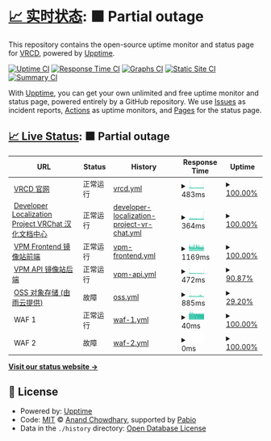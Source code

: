 # [📈 实时状态](https://status.vrcd.org.cn): <!--live status--> **🟧 Partial outage**

This repository contains the open-source uptime monitor and status page for [VRCD](https://vrcd.org.cn), powered by [Upptime](https://github.com/upptime/upptime).

[![Uptime CI](https://github.com/vrcd-community/status/workflows/Uptime%20CI/badge.svg)](https://github.com/vrcd-community/status/actions?query=workflow%3A%22Uptime+CI%22)
[![Response Time CI](https://github.com/vrcd-community/status/workflows/Response%20Time%20CI/badge.svg)](https://github.com/vrcd-community/status/actions?query=workflow%3A%22Response+Time+CI%22)
[![Graphs CI](https://github.com/vrcd-community/status/workflows/Graphs%20CI/badge.svg)](https://github.com/vrcd-community/status/actions?query=workflow%3A%22Graphs+CI%22)
[![Static Site CI](https://github.com/vrcd-community/status/workflows/Static%20Site%20CI/badge.svg)](https://github.com/vrcd-community/status/actions?query=workflow%3A%22Static+Site+CI%22)
[![Summary CI](https://github.com/vrcd-community/status/workflows/Summary%20CI/badge.svg)](https://github.com/vrcd-community/status/actions?query=workflow%3A%22Summary+CI%22)

With [Upptime](https://upptime.js.org), you can get your own unlimited and free uptime monitor and status page, powered entirely by a GitHub repository. We use [Issues](https://github.com/vrcd-community/status/issues) as incident reports, [Actions](https://github.com/vrcd-community/status/actions) as uptime monitors, and [Pages](https://status.vrcd.org.cn) for the status page.

## [📈 Live Status](https://demo.upptime.js.org): <!--live status--> **🟧 Partial outage**

<!--start: status pages-->
<!-- This summary is generated by Upptime (https://github.com/upptime/upptime) -->
<!-- Do not edit this manually, your changes will be overwritten -->
<!-- prettier-ignore -->
| URL | Status | History | Response Time | Uptime |
| --- | ------ | ------- | ------------- | ------ |
| <img alt="" src="https://cdn.jsdelivr.net/gh/vrcd-community/status/assets/vrcd-main-black-background.svg" height="13"> [VRCD 官网](https://www.vrcd.org.cn) | 正常运行 | [vrcd.yml](https://github.com/vrcd-community/status/commits/HEAD/history/vrcd.yml) | <details><summary><img alt="Response time graph" src="./graphs/vrcd/response-time-week.png" height="20"> 483ms</summary><br><a href="https://status.vrcd.org.cn/history/vrcd"><img alt="Response time 761" src="https://img.shields.io/endpoint?url=https%3A%2F%2Fraw.githubusercontent.com%2Fvrcd-community%2Fstatus%2FHEAD%2Fapi%2Fvrcd%2Fresponse-time.json"></a><br><a href="https://status.vrcd.org.cn/history/vrcd"><img alt="24-hour response time 535" src="https://img.shields.io/endpoint?url=https%3A%2F%2Fraw.githubusercontent.com%2Fvrcd-community%2Fstatus%2FHEAD%2Fapi%2Fvrcd%2Fresponse-time-day.json"></a><br><a href="https://status.vrcd.org.cn/history/vrcd"><img alt="7-day response time 483" src="https://img.shields.io/endpoint?url=https%3A%2F%2Fraw.githubusercontent.com%2Fvrcd-community%2Fstatus%2FHEAD%2Fapi%2Fvrcd%2Fresponse-time-week.json"></a><br><a href="https://status.vrcd.org.cn/history/vrcd"><img alt="30-day response time 447" src="https://img.shields.io/endpoint?url=https%3A%2F%2Fraw.githubusercontent.com%2Fvrcd-community%2Fstatus%2FHEAD%2Fapi%2Fvrcd%2Fresponse-time-month.json"></a><br><a href="https://status.vrcd.org.cn/history/vrcd"><img alt="1-year response time 761" src="https://img.shields.io/endpoint?url=https%3A%2F%2Fraw.githubusercontent.com%2Fvrcd-community%2Fstatus%2FHEAD%2Fapi%2Fvrcd%2Fresponse-time-year.json"></a></details> | <details><summary><a href="https://status.vrcd.org.cn/history/vrcd">100.00%</a></summary><a href="https://status.vrcd.org.cn/history/vrcd"><img alt="All-time uptime 96.86%" src="https://img.shields.io/endpoint?url=https%3A%2F%2Fraw.githubusercontent.com%2Fvrcd-community%2Fstatus%2FHEAD%2Fapi%2Fvrcd%2Fuptime.json"></a><br><a href="https://status.vrcd.org.cn/history/vrcd"><img alt="24-hour uptime 100.00%" src="https://img.shields.io/endpoint?url=https%3A%2F%2Fraw.githubusercontent.com%2Fvrcd-community%2Fstatus%2FHEAD%2Fapi%2Fvrcd%2Fuptime-day.json"></a><br><a href="https://status.vrcd.org.cn/history/vrcd"><img alt="7-day uptime 100.00%" src="https://img.shields.io/endpoint?url=https%3A%2F%2Fraw.githubusercontent.com%2Fvrcd-community%2Fstatus%2FHEAD%2Fapi%2Fvrcd%2Fuptime-week.json"></a><br><a href="https://status.vrcd.org.cn/history/vrcd"><img alt="30-day uptime 100.00%" src="https://img.shields.io/endpoint?url=https%3A%2F%2Fraw.githubusercontent.com%2Fvrcd-community%2Fstatus%2FHEAD%2Fapi%2Fvrcd%2Fuptime-month.json"></a><br><a href="https://status.vrcd.org.cn/history/vrcd"><img alt="1-year uptime 96.86%" src="https://img.shields.io/endpoint?url=https%3A%2F%2Fraw.githubusercontent.com%2Fvrcd-community%2Fstatus%2FHEAD%2Fapi%2Fvrcd%2Fuptime-year.json"></a></details>
| <img alt="" src="https://cdn.jsdelivr.net/gh/vrcd-community/status/assets/vrcd-localize-black-background.svg" height="13"> [Developer Localization Project VRChat 汉化文档中心](https://docs.vrczh.org) | 正常运行 | [developer-localization-project-vr-chat.yml](https://github.com/vrcd-community/status/commits/HEAD/history/developer-localization-project-vr-chat.yml) | <details><summary><img alt="Response time graph" src="./graphs/developer-localization-project-vr-chat/response-time-week.png" height="20"> 364ms</summary><br><a href="https://status.vrcd.org.cn/history/developer-localization-project-vr-chat"><img alt="Response time 320" src="https://img.shields.io/endpoint?url=https%3A%2F%2Fraw.githubusercontent.com%2Fvrcd-community%2Fstatus%2FHEAD%2Fapi%2Fdeveloper-localization-project-vr-chat%2Fresponse-time.json"></a><br><a href="https://status.vrcd.org.cn/history/developer-localization-project-vr-chat"><img alt="24-hour response time 407" src="https://img.shields.io/endpoint?url=https%3A%2F%2Fraw.githubusercontent.com%2Fvrcd-community%2Fstatus%2FHEAD%2Fapi%2Fdeveloper-localization-project-vr-chat%2Fresponse-time-day.json"></a><br><a href="https://status.vrcd.org.cn/history/developer-localization-project-vr-chat"><img alt="7-day response time 364" src="https://img.shields.io/endpoint?url=https%3A%2F%2Fraw.githubusercontent.com%2Fvrcd-community%2Fstatus%2FHEAD%2Fapi%2Fdeveloper-localization-project-vr-chat%2Fresponse-time-week.json"></a><br><a href="https://status.vrcd.org.cn/history/developer-localization-project-vr-chat"><img alt="30-day response time 335" src="https://img.shields.io/endpoint?url=https%3A%2F%2Fraw.githubusercontent.com%2Fvrcd-community%2Fstatus%2FHEAD%2Fapi%2Fdeveloper-localization-project-vr-chat%2Fresponse-time-month.json"></a><br><a href="https://status.vrcd.org.cn/history/developer-localization-project-vr-chat"><img alt="1-year response time 320" src="https://img.shields.io/endpoint?url=https%3A%2F%2Fraw.githubusercontent.com%2Fvrcd-community%2Fstatus%2FHEAD%2Fapi%2Fdeveloper-localization-project-vr-chat%2Fresponse-time-year.json"></a></details> | <details><summary><a href="https://status.vrcd.org.cn/history/developer-localization-project-vr-chat">100.00%</a></summary><a href="https://status.vrcd.org.cn/history/developer-localization-project-vr-chat"><img alt="All-time uptime 100.00%" src="https://img.shields.io/endpoint?url=https%3A%2F%2Fraw.githubusercontent.com%2Fvrcd-community%2Fstatus%2FHEAD%2Fapi%2Fdeveloper-localization-project-vr-chat%2Fuptime.json"></a><br><a href="https://status.vrcd.org.cn/history/developer-localization-project-vr-chat"><img alt="24-hour uptime 100.00%" src="https://img.shields.io/endpoint?url=https%3A%2F%2Fraw.githubusercontent.com%2Fvrcd-community%2Fstatus%2FHEAD%2Fapi%2Fdeveloper-localization-project-vr-chat%2Fuptime-day.json"></a><br><a href="https://status.vrcd.org.cn/history/developer-localization-project-vr-chat"><img alt="7-day uptime 100.00%" src="https://img.shields.io/endpoint?url=https%3A%2F%2Fraw.githubusercontent.com%2Fvrcd-community%2Fstatus%2FHEAD%2Fapi%2Fdeveloper-localization-project-vr-chat%2Fuptime-week.json"></a><br><a href="https://status.vrcd.org.cn/history/developer-localization-project-vr-chat"><img alt="30-day uptime 100.00%" src="https://img.shields.io/endpoint?url=https%3A%2F%2Fraw.githubusercontent.com%2Fvrcd-community%2Fstatus%2FHEAD%2Fapi%2Fdeveloper-localization-project-vr-chat%2Fuptime-month.json"></a><br><a href="https://status.vrcd.org.cn/history/developer-localization-project-vr-chat"><img alt="1-year uptime 100.00%" src="https://img.shields.io/endpoint?url=https%3A%2F%2Fraw.githubusercontent.com%2Fvrcd-community%2Fstatus%2FHEAD%2Fapi%2Fdeveloper-localization-project-vr-chat%2Fuptime-year.json"></a></details>
| <img alt="" src="https://cdn.jsdelivr.net/gh/vrcd-community/status/assets/vpm-icon.svg" height="13"> [VPM Frontend 镜像站前端](https://vcc.vrczh.org) | 正常运行 | [vpm-frontend.yml](https://github.com/vrcd-community/status/commits/HEAD/history/vpm-frontend.yml) | <details><summary><img alt="Response time graph" src="./graphs/vpm-frontend/response-time-week.png" height="20"> 1169ms</summary><br><a href="https://status.vrcd.org.cn/history/vpm-frontend"><img alt="Response time 961" src="https://img.shields.io/endpoint?url=https%3A%2F%2Fraw.githubusercontent.com%2Fvrcd-community%2Fstatus%2FHEAD%2Fapi%2Fvpm-frontend%2Fresponse-time.json"></a><br><a href="https://status.vrcd.org.cn/history/vpm-frontend"><img alt="24-hour response time 1118" src="https://img.shields.io/endpoint?url=https%3A%2F%2Fraw.githubusercontent.com%2Fvrcd-community%2Fstatus%2FHEAD%2Fapi%2Fvpm-frontend%2Fresponse-time-day.json"></a><br><a href="https://status.vrcd.org.cn/history/vpm-frontend"><img alt="7-day response time 1169" src="https://img.shields.io/endpoint?url=https%3A%2F%2Fraw.githubusercontent.com%2Fvrcd-community%2Fstatus%2FHEAD%2Fapi%2Fvpm-frontend%2Fresponse-time-week.json"></a><br><a href="https://status.vrcd.org.cn/history/vpm-frontend"><img alt="30-day response time 1139" src="https://img.shields.io/endpoint?url=https%3A%2F%2Fraw.githubusercontent.com%2Fvrcd-community%2Fstatus%2FHEAD%2Fapi%2Fvpm-frontend%2Fresponse-time-month.json"></a><br><a href="https://status.vrcd.org.cn/history/vpm-frontend"><img alt="1-year response time 961" src="https://img.shields.io/endpoint?url=https%3A%2F%2Fraw.githubusercontent.com%2Fvrcd-community%2Fstatus%2FHEAD%2Fapi%2Fvpm-frontend%2Fresponse-time-year.json"></a></details> | <details><summary><a href="https://status.vrcd.org.cn/history/vpm-frontend">100.00%</a></summary><a href="https://status.vrcd.org.cn/history/vpm-frontend"><img alt="All-time uptime 84.75%" src="https://img.shields.io/endpoint?url=https%3A%2F%2Fraw.githubusercontent.com%2Fvrcd-community%2Fstatus%2FHEAD%2Fapi%2Fvpm-frontend%2Fuptime.json"></a><br><a href="https://status.vrcd.org.cn/history/vpm-frontend"><img alt="24-hour uptime 100.00%" src="https://img.shields.io/endpoint?url=https%3A%2F%2Fraw.githubusercontent.com%2Fvrcd-community%2Fstatus%2FHEAD%2Fapi%2Fvpm-frontend%2Fuptime-day.json"></a><br><a href="https://status.vrcd.org.cn/history/vpm-frontend"><img alt="7-day uptime 100.00%" src="https://img.shields.io/endpoint?url=https%3A%2F%2Fraw.githubusercontent.com%2Fvrcd-community%2Fstatus%2FHEAD%2Fapi%2Fvpm-frontend%2Fuptime-week.json"></a><br><a href="https://status.vrcd.org.cn/history/vpm-frontend"><img alt="30-day uptime 59.09%" src="https://img.shields.io/endpoint?url=https%3A%2F%2Fraw.githubusercontent.com%2Fvrcd-community%2Fstatus%2FHEAD%2Fapi%2Fvpm-frontend%2Fuptime-month.json"></a><br><a href="https://status.vrcd.org.cn/history/vpm-frontend"><img alt="1-year uptime 84.75%" src="https://img.shields.io/endpoint?url=https%3A%2F%2Fraw.githubusercontent.com%2Fvrcd-community%2Fstatus%2FHEAD%2Fapi%2Fvpm-frontend%2Fuptime-year.json"></a></details>
| <img alt="" src="https://cdn.jsdelivr.net/gh/vrcd-community/status/assets/vpm-icon.svg" height="13"> [VPM API 镜像站后端](https://vpm.vrczh.org/vpm) | 正常运行 | [vpm-api.yml](https://github.com/vrcd-community/status/commits/HEAD/history/vpm-api.yml) | <details><summary><img alt="Response time graph" src="./graphs/vpm-api/response-time-week.png" height="20"> 472ms</summary><br><a href="https://status.vrcd.org.cn/history/vpm-api"><img alt="Response time 408" src="https://img.shields.io/endpoint?url=https%3A%2F%2Fraw.githubusercontent.com%2Fvrcd-community%2Fstatus%2FHEAD%2Fapi%2Fvpm-api%2Fresponse-time.json"></a><br><a href="https://status.vrcd.org.cn/history/vpm-api"><img alt="24-hour response time 466" src="https://img.shields.io/endpoint?url=https%3A%2F%2Fraw.githubusercontent.com%2Fvrcd-community%2Fstatus%2FHEAD%2Fapi%2Fvpm-api%2Fresponse-time-day.json"></a><br><a href="https://status.vrcd.org.cn/history/vpm-api"><img alt="7-day response time 472" src="https://img.shields.io/endpoint?url=https%3A%2F%2Fraw.githubusercontent.com%2Fvrcd-community%2Fstatus%2FHEAD%2Fapi%2Fvpm-api%2Fresponse-time-week.json"></a><br><a href="https://status.vrcd.org.cn/history/vpm-api"><img alt="30-day response time 430" src="https://img.shields.io/endpoint?url=https%3A%2F%2Fraw.githubusercontent.com%2Fvrcd-community%2Fstatus%2FHEAD%2Fapi%2Fvpm-api%2Fresponse-time-month.json"></a><br><a href="https://status.vrcd.org.cn/history/vpm-api"><img alt="1-year response time 408" src="https://img.shields.io/endpoint?url=https%3A%2F%2Fraw.githubusercontent.com%2Fvrcd-community%2Fstatus%2FHEAD%2Fapi%2Fvpm-api%2Fresponse-time-year.json"></a></details> | <details><summary><a href="https://status.vrcd.org.cn/history/vpm-api">90.87%</a></summary><a href="https://status.vrcd.org.cn/history/vpm-api"><img alt="All-time uptime 76.28%" src="https://img.shields.io/endpoint?url=https%3A%2F%2Fraw.githubusercontent.com%2Fvrcd-community%2Fstatus%2FHEAD%2Fapi%2Fvpm-api%2Fuptime.json"></a><br><a href="https://status.vrcd.org.cn/history/vpm-api"><img alt="24-hour uptime 36.07%" src="https://img.shields.io/endpoint?url=https%3A%2F%2Fraw.githubusercontent.com%2Fvrcd-community%2Fstatus%2FHEAD%2Fapi%2Fvpm-api%2Fuptime-day.json"></a><br><a href="https://status.vrcd.org.cn/history/vpm-api"><img alt="7-day uptime 90.87%" src="https://img.shields.io/endpoint?url=https%3A%2F%2Fraw.githubusercontent.com%2Fvrcd-community%2Fstatus%2FHEAD%2Fapi%2Fvpm-api%2Fuptime-week.json"></a><br><a href="https://status.vrcd.org.cn/history/vpm-api"><img alt="30-day uptime 56.99%" src="https://img.shields.io/endpoint?url=https%3A%2F%2Fraw.githubusercontent.com%2Fvrcd-community%2Fstatus%2FHEAD%2Fapi%2Fvpm-api%2Fuptime-month.json"></a><br><a href="https://status.vrcd.org.cn/history/vpm-api"><img alt="1-year uptime 76.28%" src="https://img.shields.io/endpoint?url=https%3A%2F%2Fraw.githubusercontent.com%2Fvrcd-community%2Fstatus%2FHEAD%2Fapi%2Fvpm-api%2Fuptime-year.json"></a></details>
| <img alt="" src="https://www.rainyun.com/img/icons/android-chrome-192x192.png" height="13"> [OSS 对象存储 (由雨云提供)](https://cn-sy1.rains3.com/vpm/ping) | 故障 | [oss.yml](https://github.com/vrcd-community/status/commits/HEAD/history/oss.yml) | <details><summary><img alt="Response time graph" src="./graphs/oss/response-time-week.png" height="20"> 885ms</summary><br><a href="https://status.vrcd.org.cn/history/oss"><img alt="Response time 867" src="https://img.shields.io/endpoint?url=https%3A%2F%2Fraw.githubusercontent.com%2Fvrcd-community%2Fstatus%2FHEAD%2Fapi%2Foss%2Fresponse-time.json"></a><br><a href="https://status.vrcd.org.cn/history/oss"><img alt="24-hour response time 867" src="https://img.shields.io/endpoint?url=https%3A%2F%2Fraw.githubusercontent.com%2Fvrcd-community%2Fstatus%2FHEAD%2Fapi%2Foss%2Fresponse-time-day.json"></a><br><a href="https://status.vrcd.org.cn/history/oss"><img alt="7-day response time 885" src="https://img.shields.io/endpoint?url=https%3A%2F%2Fraw.githubusercontent.com%2Fvrcd-community%2Fstatus%2FHEAD%2Fapi%2Foss%2Fresponse-time-week.json"></a><br><a href="https://status.vrcd.org.cn/history/oss"><img alt="30-day response time 872" src="https://img.shields.io/endpoint?url=https%3A%2F%2Fraw.githubusercontent.com%2Fvrcd-community%2Fstatus%2FHEAD%2Fapi%2Foss%2Fresponse-time-month.json"></a><br><a href="https://status.vrcd.org.cn/history/oss"><img alt="1-year response time 867" src="https://img.shields.io/endpoint?url=https%3A%2F%2Fraw.githubusercontent.com%2Fvrcd-community%2Fstatus%2FHEAD%2Fapi%2Foss%2Fresponse-time-year.json"></a></details> | <details><summary><a href="https://status.vrcd.org.cn/history/oss">29.20%</a></summary><a href="https://status.vrcd.org.cn/history/oss"><img alt="All-time uptime 81.93%" src="https://img.shields.io/endpoint?url=https%3A%2F%2Fraw.githubusercontent.com%2Fvrcd-community%2Fstatus%2FHEAD%2Fapi%2Foss%2Fuptime.json"></a><br><a href="https://status.vrcd.org.cn/history/oss"><img alt="24-hour uptime 0.00%" src="https://img.shields.io/endpoint?url=https%3A%2F%2Fraw.githubusercontent.com%2Fvrcd-community%2Fstatus%2FHEAD%2Fapi%2Foss%2Fuptime-day.json"></a><br><a href="https://status.vrcd.org.cn/history/oss"><img alt="7-day uptime 29.20%" src="https://img.shields.io/endpoint?url=https%3A%2F%2Fraw.githubusercontent.com%2Fvrcd-community%2Fstatus%2FHEAD%2Fapi%2Foss%2Fuptime-week.json"></a><br><a href="https://status.vrcd.org.cn/history/oss"><img alt="30-day uptime 83.71%" src="https://img.shields.io/endpoint?url=https%3A%2F%2Fraw.githubusercontent.com%2Fvrcd-community%2Fstatus%2FHEAD%2Fapi%2Foss%2Fuptime-month.json"></a><br><a href="https://status.vrcd.org.cn/history/oss"><img alt="1-year uptime 81.93%" src="https://img.shields.io/endpoint?url=https%3A%2F%2Fraw.githubusercontent.com%2Fvrcd-community%2Fstatus%2FHEAD%2Fapi%2Foss%2Fuptime-year.json"></a></details>
| <img alt="" src="https://cdn.jsdelivr.net/gh/vrcd-community/status/assets/vrcd-main-black-background.svg" height="13"> WAF 1 | 正常运行 | [waf-1.yml](https://github.com/vrcd-community/status/commits/HEAD/history/waf-1.yml) | <details><summary><img alt="Response time graph" src="./graphs/waf-1/response-time-week.png" height="20"> 40ms</summary><br><a href="https://status.vrcd.org.cn/history/waf-1"><img alt="Response time 41" src="https://img.shields.io/endpoint?url=https%3A%2F%2Fraw.githubusercontent.com%2Fvrcd-community%2Fstatus%2FHEAD%2Fapi%2Fwaf-1%2Fresponse-time.json"></a><br><a href="https://status.vrcd.org.cn/history/waf-1"><img alt="24-hour response time 38" src="https://img.shields.io/endpoint?url=https%3A%2F%2Fraw.githubusercontent.com%2Fvrcd-community%2Fstatus%2FHEAD%2Fapi%2Fwaf-1%2Fresponse-time-day.json"></a><br><a href="https://status.vrcd.org.cn/history/waf-1"><img alt="7-day response time 40" src="https://img.shields.io/endpoint?url=https%3A%2F%2Fraw.githubusercontent.com%2Fvrcd-community%2Fstatus%2FHEAD%2Fapi%2Fwaf-1%2Fresponse-time-week.json"></a><br><a href="https://status.vrcd.org.cn/history/waf-1"><img alt="30-day response time 41" src="https://img.shields.io/endpoint?url=https%3A%2F%2Fraw.githubusercontent.com%2Fvrcd-community%2Fstatus%2FHEAD%2Fapi%2Fwaf-1%2Fresponse-time-month.json"></a><br><a href="https://status.vrcd.org.cn/history/waf-1"><img alt="1-year response time 41" src="https://img.shields.io/endpoint?url=https%3A%2F%2Fraw.githubusercontent.com%2Fvrcd-community%2Fstatus%2FHEAD%2Fapi%2Fwaf-1%2Fresponse-time-year.json"></a></details> | <details><summary><a href="https://status.vrcd.org.cn/history/waf-1">100.00%</a></summary><a href="https://status.vrcd.org.cn/history/waf-1"><img alt="All-time uptime 100.00%" src="https://img.shields.io/endpoint?url=https%3A%2F%2Fraw.githubusercontent.com%2Fvrcd-community%2Fstatus%2FHEAD%2Fapi%2Fwaf-1%2Fuptime.json"></a><br><a href="https://status.vrcd.org.cn/history/waf-1"><img alt="24-hour uptime 100.00%" src="https://img.shields.io/endpoint?url=https%3A%2F%2Fraw.githubusercontent.com%2Fvrcd-community%2Fstatus%2FHEAD%2Fapi%2Fwaf-1%2Fuptime-day.json"></a><br><a href="https://status.vrcd.org.cn/history/waf-1"><img alt="7-day uptime 100.00%" src="https://img.shields.io/endpoint?url=https%3A%2F%2Fraw.githubusercontent.com%2Fvrcd-community%2Fstatus%2FHEAD%2Fapi%2Fwaf-1%2Fuptime-week.json"></a><br><a href="https://status.vrcd.org.cn/history/waf-1"><img alt="30-day uptime 100.00%" src="https://img.shields.io/endpoint?url=https%3A%2F%2Fraw.githubusercontent.com%2Fvrcd-community%2Fstatus%2FHEAD%2Fapi%2Fwaf-1%2Fuptime-month.json"></a><br><a href="https://status.vrcd.org.cn/history/waf-1"><img alt="1-year uptime 100.00%" src="https://img.shields.io/endpoint?url=https%3A%2F%2Fraw.githubusercontent.com%2Fvrcd-community%2Fstatus%2FHEAD%2Fapi%2Fwaf-1%2Fuptime-year.json"></a></details>
| <img alt="" src="https://cdn.jsdelivr.net/gh/vrcd-community/status/assets/vrcd-main-black-background.svg" height="13"> WAF 2 | 故障 | [waf-2.yml](https://github.com/vrcd-community/status/commits/HEAD/history/waf-2.yml) | <details><summary><img alt="Response time graph" src="./graphs/waf-2/response-time-week.png" height="20"> 0ms</summary><br><a href="https://status.vrcd.org.cn/history/waf-2"><img alt="Response time 42" src="https://img.shields.io/endpoint?url=https%3A%2F%2Fraw.githubusercontent.com%2Fvrcd-community%2Fstatus%2FHEAD%2Fapi%2Fwaf-2%2Fresponse-time.json"></a><br><a href="https://status.vrcd.org.cn/history/waf-2"><img alt="24-hour response time 0" src="https://img.shields.io/endpoint?url=https%3A%2F%2Fraw.githubusercontent.com%2Fvrcd-community%2Fstatus%2FHEAD%2Fapi%2Fwaf-2%2Fresponse-time-day.json"></a><br><a href="https://status.vrcd.org.cn/history/waf-2"><img alt="7-day response time 0" src="https://img.shields.io/endpoint?url=https%3A%2F%2Fraw.githubusercontent.com%2Fvrcd-community%2Fstatus%2FHEAD%2Fapi%2Fwaf-2%2Fresponse-time-week.json"></a><br><a href="https://status.vrcd.org.cn/history/waf-2"><img alt="30-day response time 41" src="https://img.shields.io/endpoint?url=https%3A%2F%2Fraw.githubusercontent.com%2Fvrcd-community%2Fstatus%2FHEAD%2Fapi%2Fwaf-2%2Fresponse-time-month.json"></a><br><a href="https://status.vrcd.org.cn/history/waf-2"><img alt="1-year response time 42" src="https://img.shields.io/endpoint?url=https%3A%2F%2Fraw.githubusercontent.com%2Fvrcd-community%2Fstatus%2FHEAD%2Fapi%2Fwaf-2%2Fresponse-time-year.json"></a></details> | <details><summary><a href="https://status.vrcd.org.cn/history/waf-2">100.00%</a></summary><a href="https://status.vrcd.org.cn/history/waf-2"><img alt="All-time uptime 88.69%" src="https://img.shields.io/endpoint?url=https%3A%2F%2Fraw.githubusercontent.com%2Fvrcd-community%2Fstatus%2FHEAD%2Fapi%2Fwaf-2%2Fuptime.json"></a><br><a href="https://status.vrcd.org.cn/history/waf-2"><img alt="24-hour uptime 100.00%" src="https://img.shields.io/endpoint?url=https%3A%2F%2Fraw.githubusercontent.com%2Fvrcd-community%2Fstatus%2FHEAD%2Fapi%2Fwaf-2%2Fuptime-day.json"></a><br><a href="https://status.vrcd.org.cn/history/waf-2"><img alt="7-day uptime 100.00%" src="https://img.shields.io/endpoint?url=https%3A%2F%2Fraw.githubusercontent.com%2Fvrcd-community%2Fstatus%2FHEAD%2Fapi%2Fwaf-2%2Fuptime-week.json"></a><br><a href="https://status.vrcd.org.cn/history/waf-2"><img alt="30-day uptime 69.66%" src="https://img.shields.io/endpoint?url=https%3A%2F%2Fraw.githubusercontent.com%2Fvrcd-community%2Fstatus%2FHEAD%2Fapi%2Fwaf-2%2Fuptime-month.json"></a><br><a href="https://status.vrcd.org.cn/history/waf-2"><img alt="1-year uptime 88.69%" src="https://img.shields.io/endpoint?url=https%3A%2F%2Fraw.githubusercontent.com%2Fvrcd-community%2Fstatus%2FHEAD%2Fapi%2Fwaf-2%2Fuptime-year.json"></a></details>

<!--end: status pages-->

[**Visit our status website →**](https://status.vrcd.org.cn)

## 📄 License

- Powered by: [Upptime](https://github.com/upptime/upptime)
- Code: [MIT](./LICENSE) © [Anand Chowdhary](https://anandchowdhary.com), supported by [Pabio](https://pabio.com)
- Data in the `./history` directory: [Open Database License](https://opendatacommons.org/licenses/odbl/1-0/)
